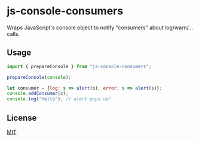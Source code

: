 # js-console-consumers

Wraps JavaScript's console object to notify "consumers" about log/warn/... calls.


## Usage

```js
import { prepareConsole } from "js-console-consumers";

prepareConsole(console);

let consumer = {log: s => alert(s), error: s => alert(s)};
console.addConsumer(c);
console.log("Hello"); // alert pops up!
```


## License

[MIT](License)
